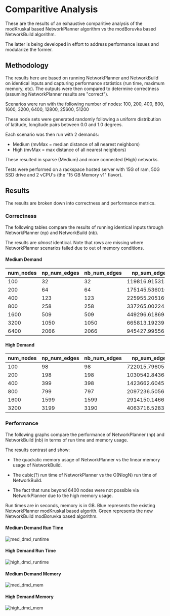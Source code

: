 # Comparitive Analysis

These are the results of an exhaustive comparitive analysis of the modKruskal 
based NetworkPlanner algorithm vs the modBoruvka based NetworkBuild algorithm.

The latter is being developed in effort to address performance issues and modularize the former.  

## Methodology

The results here are based on running NetworkPlanner and NetworkBuild on 
identical inputs and capturing performance statistics (run time, 
maximum memory, etc).  The outputs were then compared to determine 
correctness (assuming NetworkPlanner results are "correct").  

Scenarios were run with the following number of nodes:
100, 200, 400, 800, 1600, 3200, 6400, 12800, 25600, 51200

These node sets were generated randomly following a uniform distribution of
latitude, longitude pairs between 0.0 and 1.0 degrees.  

Each scenario was then run with 2 demands:

- Medium (mvMax = median distance of all nearest neighbors)
- High (mvMax = max distance of all nearest neighbors)

These resulted in sparse (Medium) and more connected (High) networks.

Tests were performed on a rackspace hosted server with 15G of ram, 50G SSD 
drive and 2 vCPU's (the "15 GB Memory v1" flavor).  

## Results

The results are broken down into correctness and performance metrics.  


### Correctness

The following tables compare the results of running identical inputs
through NetworkPlanner (np) and NetworkBuild (nb).  

The results are *almost* identical.  Note that rows are missing where 
NetworkPlanner scenarios failed due to out of memory conditions.  

#### Medium Demand

| num_nodes | np_num_edges | nb_num_edges | np_sum_edge_lens   | nb_sum_edge_lens   |
|-----------|--------------|--------------|--------------------|--------------------|
| 100       | 32           | 32           | 119816.9153137207  | 119816.9153276966  |
| 200       | 64           | 64           | 175145.5360107422  | 175145.5354555251  |
| 400       | 123          | 123          | 225955.20516967773 | 225955.20591952585 |
| 800       | 258          | 258          | 337265.002243042   | 337265.00145902054 |
| 1600      | 509          | 509          | 449296.6186981201  | 449296.6191125113  |
| 3200      | 1050         | 1050         | 665813.1923933029  | 665813.1931482236  |
| 6400      | 2066         | 2066         | 945427.9955635071  | 945427.9959691941  | 


#### High Demand

| num_nodes | np_num_edges | nb_num_edges | np_sum_edge_lens   | nb_sum_edge_lens   |
|-----------|--------------|--------------|--------------------|--------------------|
| 100       | 98           | 98           | 722015.7960510254  | 722015.7931261827  |
| 200       | 198          | 198          | 1030542.8436889648 | 1030542.839258047  |
| 400       | 399          | 398          | 1423662.604522705  | 1421991.7194512442 |
| 800       | 799          | 797          | 2097236.5056762695 | 2088079.4905254904 |
| 1600      | 1599         | 1599         | 2914150.146613121  | 2914150.148561445  |
| 3200      | 3199         | 3190         | 4063716.528371811  | 4041834.9088378055 |


### Performance

The following graphs compare the performance of NetworkPlanner (np) and 
NetworkBuild (nb) in terms of run time and memory usage.  

The results contrast and show: 

- The quadratic memory usage of NetworkPlanner vs the linear memory usage of 
NetworkBuild.  

- The cubic(?) run time of NetworkPlanner vs the O(NlogN) run time of 
NetworkBuild.

- The fact that runs beyond 6400 nodes were not possible via NetworkPlanner due
to the high memory usage.  

Run times are in seconds, memory is in GB.  Blue represents the existing NetworkPlanner modKruskal based algorith.  Green represents the new NetworkBuild modBoruvka based algorithm.  

#### Medium Demand Run Time

![med_dmd_runtime](http://i.imgur.com/16Ausud.png)

#### High Demand Run Time

![high_dmd_runtime](http://i.imgur.com/SgZdbdf.png)

#### Medium Demand Memory 

![med_dmd_mem](http://i.imgur.com/TCeGe5H.png)

#### High Demand Memory 

![high_dmd_mem](http://i.imgur.com/cPg30tV.png)



